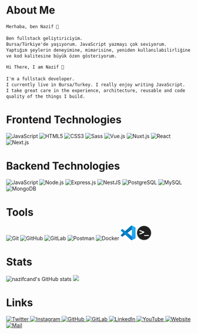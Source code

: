 # About Me

```
Merhaba, ben Nazif 👋

Ben fullstack geliştiriciyim. 
Bursa/Türkiye'de yaşıyorum. JavaScript yazmayı çok seviyorum. 
Yaptığım şeylerin deneyimine, mimarisine, yeniden kullanılabilirliğine ve kod kalitesine büyük özen gösteriyorum.
```

```
Hi There, I am Nazif 👋

I'm a fullstack developer. 
I currently live in Bursa/Turkey. I really enjoy writing JavaScript.
I take great care in the experience, architecture, reusable and code quality of the things I build.
```

# Frontend Technologies

<div class="list-images" >
<img src="https://cdn.jsdelivr.net/gh/devicons/devicon/icons/javascript/javascript-original.svg" style="width:40px" alt="JavaScript">

<img src="https://cdn.jsdelivr.net/gh/devicons/devicon/icons/html5/html5-original.svg" style="width:40px" alt="HTML5">

<img src="https://cdn.jsdelivr.net/gh/devicons/devicon/icons/css3/css3-original.svg" style="width:40px" alt="CSS3">

<img src="https://cdn.jsdelivr.net/gh/devicons/devicon/icons/sass/sass-original.svg" style="width:40px" alt="Sass">

<img src="https://cdn.jsdelivr.net/gh/devicons/devicon/icons/vuejs/vuejs-original.svg" style="width:40px" alt="Vue.js">

<img src="https://cdn.jsdelivr.net/gh/devicons/devicon/icons/nuxtjs/nuxtjs-original.svg" style="width:40px" alt="Nuxt.js">

<img src="https://cdn.jsdelivr.net/gh/devicons/devicon/icons/react/react-original.svg" style="width:40px" alt="React">

<img src="https://cdn.jsdelivr.net/gh/devicons/devicon/icons/nextjs/nextjs-original.svg" style="width:40px" alt="Next.js">
</div>

# Backend Technologies

<div class="list-images" >
<img src="https://cdn.jsdelivr.net/gh/devicons/devicon/icons/javascript/javascript-original.svg" style='width:40px' alt="JavaScript">

<img src="https://cdn.jsdelivr.net/gh/devicons/devicon/icons/nodejs/nodejs-original.svg" style='width:40px' alt="Node.js">

<img src="https://cdn.jsdelivr.net/gh/devicons/devicon/icons/express/express-original.svg" style='width:40px' alt="Express.js">

<img src="https://cdn.jsdelivr.net/gh/devicons/devicon/icons/nestjs/nestjs-plain.svg" style='width:40px' alt="NestJS">

<img src="https://cdn.jsdelivr.net/gh/devicons/devicon/icons/postgresql/postgresql-original.svg" style='width:40px' alt="PostgreSQL">

<img src="https://cdn.jsdelivr.net/gh/devicons/devicon/icons/mysql/mysql-original.svg" style='width:40px' alt="MySQL">

<img src="https://cdn.jsdelivr.net/gh/devicons/devicon/icons/mongodb/mongodb-original.svg" style='width:40px' alt="MongoDB">
</div>

# Tools

<div class='list-images' >
<img src="https://cdn.jsdelivr.net/gh/devicons/devicon/icons/git/git-original.svg" style="width:40px" alt="Git">

<img src="https://cdn.jsdelivr.net/gh/devicons/devicon/icons/github/github-original.svg" style="width:40px" alt="GitHub">

<img src="https://cdn.jsdelivr.net/gh/devicons/devicon/icons/gitlab/gitlab-original.svg" style="width:40px" alt="GitLab">

<img src="https://user-images.githubusercontent.com/7853266/44114706-9c72dd08-9fd1-11e8-8d9d-6d9d651c75ad.png" style="width:40px" alt="Postman">

<img src="https://cdn.jsdelivr.net/gh/devicons/devicon/icons/docker/docker-original.svg" style="width:40px" alt="Docker">

<img src="https://raw.githubusercontent.com/github/explore/80688e429a7d4ef2fca1e82350fe8e3517d3494d/topics/visual-studio-code/visual-studio-code.png" style="width:40px" alt="Visual Studio Code">

<img src="https://raw.githubusercontent.com/github/explore/80688e429a7d4ef2fca1e82350fe8e3517d3494d/topics/terminal/terminal.png" style="width:40px" alt="Terminal">
</div>

# Stats

<div>
<img src="https://github-readme-stats.vercel.app/api?username=nazifcand&show_icons=true&hide=&count_private=true&title_color=0891b2&text_color=ffffff&icon_color=0891b2&bg_color=1c1917&hide_border=true&show_icons=true" alt="nazifcand's GitHub stats" style='width:49%' />

<img src="https://github-readme-streak-stats.herokuapp.com/?user=nazifcand&stroke=ffffff&background=1c1917&ring=0891b2&fire=0891b2&currStreakNum=ffffff&currStreakLabel=0891b2&sideNums=ffffff&sideLabels=ffffff&dates=ffffff&hide_border=true" style='width:49%' />
</div>

# Links

<!-- twitter - instagram - github - gitlab - linkedin - youtube - mail -->
<div class='list-social'>
<a href='https://www.twitter.com/nazifcand' target="_blank">
<img src="https://img.shields.io/badge/Twitter-1DA1F2?style=for-the-badge&logo=twitter&logoColor=white" alt="Twitter">
</a>

<a href='https://www.instagram.com/nazifcandurgut' target="_blank">
<img src="https://img.shields.io/badge/Instagram-E4405F?style=for-the-badge&logo=instagram&logoColor=white" alt="Instagram">
</a>

<a href='https://github.com/nazifcand' target="_blank">
<img src="https://img.shields.io/badge/GitHub-100000?style=for-the-badge&logo=github&logoColor=white" alt="GitHub">
</a>

<a href='https://gitlab.com/nazifcand' target="_blank">
<img src="https://img.shields.io/badge/GitLab-330F63?style=for-the-badge&logo=gitlab" alt="GitLab">
</a>

<a href='https://gitlab.com/nazifcand' target="_blank">
<img src="https://img.shields.io/badge/LinkedIn-0077B5?style=for-the-badge&logo=linkedin&logoColor=white" alt="LinkedIn">
</a>

<a href='https://www.youtube.com/channel/UCwBUHoMilKCiwg_P4IOVcKA' target="_blank">
<img src="https://img.shields.io/badge/YouTube-FF0000?style=for-the-badge&logo=youtube&logoColor=white" alt="YouTube">
</a>

<a href='https://nazifcandurgut.dev' target="_blank">
<img src="https://img.shields.io/badge/website-000000?style=for-the-badge&logo=About.me&logoColor=white" alt="Website">
</a>

<a href='mailto:nazifcandurgutt@gmail.com' target="_blank">
<img src="https://img.shields.io/badge/Gmail-D14836?style=for-the-badge&logo=gmail&logoColor=white" alt="Mail">
</a>
</div>
